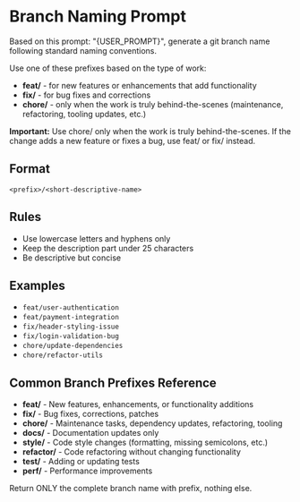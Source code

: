 # Branch Naming Prompt

Based on this prompt: "{USER_PROMPT}", generate a git branch name following standard naming conventions.

Use one of these prefixes based on the type of work:
- **feat/** - for new features or enhancements that add functionality
- **fix/** - for bug fixes and corrections
- **chore/** - only when the work is truly behind-the-scenes (maintenance, refactoring, tooling updates, etc.)

**Important:** Use chore/ only when the work is truly behind-the-scenes. If the change adds a new feature or fixes a bug, use feat/ or fix/ instead.

## Format
`<prefix>/<short-descriptive-name>`

## Rules
- Use lowercase letters and hyphens only
- Keep the description part under 25 characters
- Be descriptive but concise

## Examples
- `feat/user-authentication`
- `feat/payment-integration`
- `fix/header-styling-issue`
- `fix/login-validation-bug`
- `chore/update-dependencies`
- `chore/refactor-utils`

## Common Branch Prefixes Reference
- **feat/** - New features, enhancements, or functionality additions
- **fix/** - Bug fixes, corrections, patches
- **chore/** - Maintenance tasks, dependency updates, refactoring, tooling
- **docs/** - Documentation updates only
- **style/** - Code style changes (formatting, missing semicolons, etc.)
- **refactor/** - Code refactoring without changing functionality
- **test/** - Adding or updating tests
- **perf/** - Performance improvements

Return ONLY the complete branch name with prefix, nothing else. 
